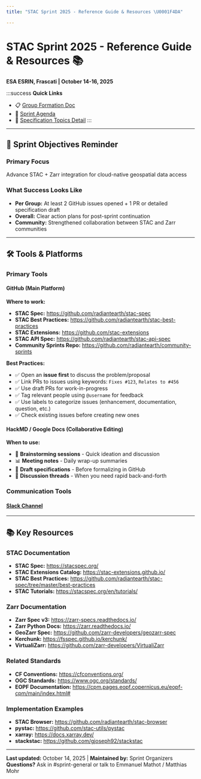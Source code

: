 ```yaml
---
title: "STAC Sprint 2025 - Reference Guide & Resources \U0001F4DA"

---
```


# STAC Sprint 2025 - Reference Guide & Resources 📚

**ESA ESRIN, Frascati | October 14-16, 2025**

:::success
**Quick Links**
- 📋 [Group Formation Doc](https://hackmd.io/@stac-sprint-2025/H1Ny2Bcpxg/edit)
- 📅 [Sprint Agenda](https://github.com/radiantearth/community-sprints/blob/main/14102025-esrin-rome-italy/agenda.md)
- 📝 [Specification Topics Detail](https://github.com/radiantearth/community-sprints/blob/main/14102025-esrin-rome-italy/prep-work/specification-topics.md)
:::

---

## 🎯 Sprint Objectives Reminder

### Primary Focus
Advance STAC + Zarr integration for cloud-native geospatial data access

### What Success Looks Like
- **Per Group:** At least 2 GitHub issues opened + 1 PR or detailed specification draft
- **Overall:** Clear action plans for post-sprint continuation
- **Community:** Strengthened collaboration between STAC and Zarr communities

---

## 🛠️ Tools & Platforms

### Primary Tools

#### GitHub (Main Platform)
**Where to work:**
- **STAC Spec:** https://github.com/radiantearth/stac-spec
- **STAC Best Practices:** https://github.com/radiantearth/stac-best-practices
- **STAC Extensions:** https://github.com/stac-extensions
- **STAC API Spec:** https://github.com/radiantearth/stac-api-spec
- **Community Sprints Repo:** https://github.com/radiantearth/community-sprints

**Best Practices:**
- ✅ Open an **issue first** to discuss the problem/proposal
- ✅ Link PRs to issues using keywords: `Fixes #123`, `Relates to #456`
- ✅ Use draft PRs for work-in-progress
- ✅ Tag relevant people using `@username` for feedback
- ✅ Use labels to categorize issues (enhancement, documentation, question, etc.)
- ✅ Check existing issues before creating new ones

#### HackMD / Google Docs (Collaborative Editing)
**When to use:**
- 🔄 **Brainstorming sessions** - Quick ideation and discussion
- 📊 **Meeting notes** - Daily wrap-up summaries
- 📝 **Draft specifications** - Before formalizing in GitHub
- 💭 **Discussion threads** - When you need rapid back-and-forth

### Communication Tools

#### [Slack Channel](https://cloudnativegeo.slack.com/archives/C094EKRDY04)

---

## 📚 Key Resources

### STAC Documentation
- **STAC Spec:** https://stacspec.org/
- **STAC Extensions Catalog:** https://stac-extensions.github.io/
- **STAC Best Practices:** https://github.com/radiantearth/stac-spec/tree/master/best-practices
- **STAC Tutorials:** https://stacspec.org/en/tutorials/

### Zarr Documentation
- **Zarr Spec v3:** https://zarr-specs.readthedocs.io/
- **Zarr Python Docs:** https://zarr.readthedocs.io/
- **GeoZarr Spec:** https://github.com/zarr-developers/geozarr-spec
- **Kerchunk:** https://fsspec.github.io/kerchunk/
- **VirtualiZarr:** https://github.com/zarr-developers/VirtualiZarr

### Related Standards
- **CF Conventions:** https://cfconventions.org/
- **OGC Standards:** https://www.ogc.org/standards/
- **EOPF Documentation:** https://cpm.pages.eopf.copernicus.eu/eopf-cpm/main/index.html#

### Implementation Examples
- **STAC Browser:** https://github.com/radiantearth/stac-browser
- **pystac:** https://github.com/stac-utils/pystac
- **xarray:** https://docs.xarray.dev/
- **stackstac:** https://github.com/gjoseph92/stackstac

---

**Last updated:** October 14, 2025 | **Maintained by:** Sprint Organizers
**Questions?** Ask in #sprint-general or talk to Emmanuel Mathot / Matthias Mohr